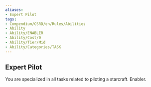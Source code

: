 ```yaml
---
aliases:
- Expert Pilot
tags:
- Compendium/CSRD/en/Rules/Abilities
- Ability
- Ability/ENABLER
- Ability/Cost/0
- Ability/Tier/Mid
- Ability/Categories/TASK
---
```


  
## Expert Pilot  
You are specialized in all tasks related to piloting a starcraft. Enabler. 